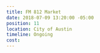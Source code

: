 ```yaml
---
title: FM 812 Market
date: 2018-07-09 13:20:00 -05:00
position: 11
location: City of Austin
timeline: Ongoing
cost: 
---
```


